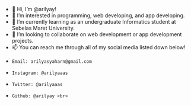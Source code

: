 - 👋 Hi, I’m @arilyay!
- 👀 I’m interested in programming, web developing, and app developing.
- 🌱 I’m currently learning as an undergraduate Informatics student at Sebelas Maret University.
- 💞️ I’m looking to collaborate on web development or app development projects.
- 📫 You can reach me through all of my social media listed down below!
-     Email: arilyasyaharn@gmail.com
-     Instagram: @arilyaaas
-     Twitter: @arilyaaas
-     Github: @arilyay <br>

<!---
arilyay/arilyay is a ✨ special ✨ repository because its `README.md` (this file) appears on your GitHub profile.
You can click the Preview link to take a look at your changes.
--->

